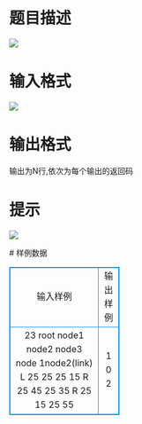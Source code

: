 # 

 
 # 题目描述 
<p>
<img border="0" src="/source/joyoi/tyvj-2682/img/aHR0cDovL3d3dy5qb3lvaS5jbi9wcm9ibGVtL3R5dmotMjY4Mi9wcm9ibGVtc19pbWFnZXMvMzE1OS8xODkwXzEuanBn.jpg"> </p> 

 
 # 输入格式 
<p>
<img border="0" src="/source/joyoi/tyvj-2682/img/aHR0cDovL3d3dy5qb3lvaS5jbi9wcm9ibGVtL3R5dmotMjY4Mi9wcm9ibGVtc19pbWFnZXMvMzE1OS8xODkwXzIuanBn.jpg"> </p> 

 
 # 输出格式 
<p>
输出为N行,依次为每个输出的返回码<br></p> 

 
 # 提示 
<p>
<img border="0" src="/source/joyoi/tyvj-2682/img/aHR0cDovL3d3dy5qb3lvaS5jbi9wcm9ibGVtL3R5dmotMjY4Mi9wcm9ibGVtc19pbWFnZXMvMzE1OS8xODkwXzMuanBn.jpg"> </p> 
# 样例数据
<style>
        table,table tr th, table tr td { border:1px solid #0094ff; }
        table { width: 200px; min-height: 25px; line-height: 25px; text-align: center; border-collapse: collapse;}   
    </style>
<table>
	<tr>
		<td>输入样例</td>
		<td>输出样例</td>
	</tr>
<tr><td>23
root node1 node2 node3
node 1node2(link)
L 25 25 25 15
R 25 45 25 35
R 25 15 25 55

</td><td>1
0
2</td></tr></table>
